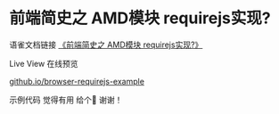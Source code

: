 # 前端简史之 AMD模块 requirejs实现?
语雀文档链接
[《前端简史之 AMD模块 requirejs实现?》](https://www.yuque.com/u21754242/zpfeub/hwpgufts6yz0uyy0?singleDoc)

Live View 在线预览

[github.io/browser-requirejs-example](https://github262302.github.io/browser-requirejs-example)

示例代码 觉得有用 给个🌟 谢谢！

